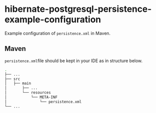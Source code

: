 # hibernate-postgresql-persistence-example-configuration

Example configuration of `persistence.xml` in Maven.

## Maven

`persistence.xml`file should be kept in your IDE as in structure below.
```bash
.
├── ...
├── src                    
│   ├── main          
│       ├── ...
│       └── resources
│           └── META-INF
│               └── persistence.xml              
└── ...
```
